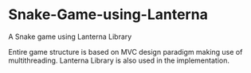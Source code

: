# Snake-Game-using-Lanterna
A Snake game using Lanterna Library

Entire game structure is based on MVC design paradigm making
use of multithreading.
Lanterna Library is also used in the implementation.

